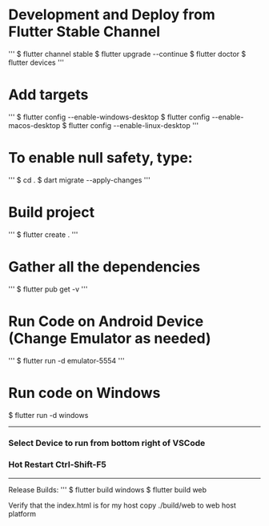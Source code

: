 
# Development and Deploy from Flutter Stable Channel
'''
$ flutter channel stable
$ flutter upgrade --continue
$ flutter doctor
$ flutter devices
'''

# Add targets
'''
$ flutter config --enable-windows-desktop
$ flutter config --enable-macos-desktop
$ flutter config --enable-linux-desktop
'''

# To enable null safety, type:
'''
$ cd .
$ dart migrate --apply-changes
'''


# Build project
'''
$ flutter create .
'''


# Gather all the dependencies
'''
$ flutter pub get -v
'''


# Run Code on Android Device (Change Emulator as needed)
'''
$ flutter run -d emulator-5554
'''

# Run code on Windows
$ flutter run -d windows

---

### Select Device to run from bottom right of VSCode
### Hot Restart Ctrl-Shift-F5


---

Release Builds:
'''
$ flutter build windows
$ flutter build web

Verify that the index.html <base href...> is <base href="/web/"> for my host
copy ./build/web to web host platform